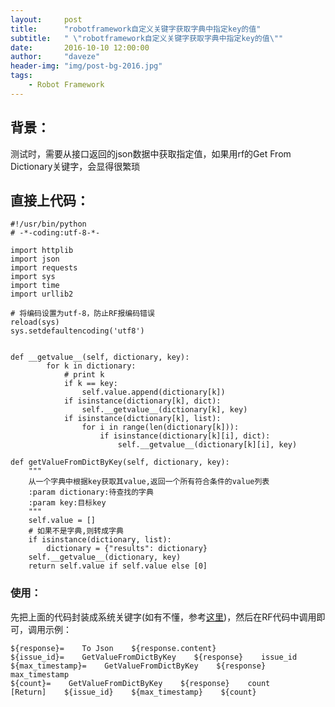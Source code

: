 ```yaml
---
layout:     post
title:      "robotframework自定义关键字获取字典中指定key的值"
subtitle:   " \"robotframework自定义关键字获取字典中指定key的值\""
date:       2016-10-10 12:00:00
author:     "daveze"
header-img: "img/post-bg-2016.jpg"
tags:
    - Robot Framework
---
```


## 背景：
测试时，需要从接口返回的json数据中获取指定值，如果用rf的Get From Dictionary关键字，会显得很繁琐

## 直接上代码：
```
#!/usr/bin/python
# -*-coding:utf-8-*-

import httplib
import json
import requests
import sys
import time
import urllib2

# 将编码设置为utf-8，防止RF报编码错误
reload(sys)
sys.setdefaultencoding('utf8')


def __getvalue__(self, dictionary, key):
        for k in dictionary:
            # print k
            if k == key:
                self.value.append(dictionary[k])
            if isinstance(dictionary[k], dict):
                self.__getvalue__(dictionary[k], key)
            if isinstance(dictionary[k], list):
                for i in range(len(dictionary[k])):
                    if isinstance(dictionary[k][i], dict):
                        self.__getvalue__(dictionary[k][i], key)

def getValueFromDictByKey(self, dictionary, key):
    """
    从一个字典中根据key获取其value,返回一个所有符合条件的value列表
    :param dictionary:待查找的字典
    :param key:目标key
    """
    self.value = []
    # 如果不是字典,则转成字典
    if isinstance(dictionary, list):
        dictionary = {"results": dictionary}
    self.__getvalue__(dictionary, key)
    return self.value if self.value else [0]
```

### 使用：
先把上面的代码封装成系统关键字(如有不懂，参考<a href="/2016/04/21/robotframework%E5%BC%80%E5%8F%91%E7%B3%BB%E7%BB%9F%E5%85%B3%E9%94%AE%E5%AD%97/">这里</a>)，然后在RF代码中调用即可，调用示例：

```
${response}=    To Json    ${response.content}
${issue_id}=    GetValueFromDictByKey    ${response}    issue_id
${max_timestamp}=    GetValueFromDictByKey    ${response}    max_timestamp
${count}=    GetValueFromDictByKey    ${response}    count
[Return]    ${issue_id}    ${max_timestamp}    ${count}

```

